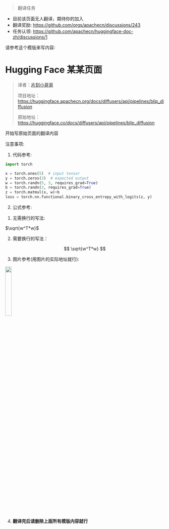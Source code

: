 > 翻译任务

* 目前该页面无人翻译，期待你的加入
* 翻译奖励: <https://github.com/orgs/apachecn/discussions/243>
* 任务认领: <https://github.com/apachecn/huggingface-doc-zh/discussions/1>

请参考这个模版来写内容:


# Hugging Face 某某页面

> 译者：[片刻小哥哥](https://github.com/jiangzhonglian)
>
> 项目地址：<https://huggingface.apachecn.org/docs/diffusers/api/pipelines/blip_diffusion>
>
> 原始地址：<https://huggingface.co/docs/diffusers/api/pipelines/blip_diffusion>

开始写原始页面的翻译内容



注意事项: 

1. 代码参考:

```py
import torch

x = torch.ones(5)  # input tensor
y = torch.zeros(3)  # expected output
w = torch.randn(5, 3, requires_grad=True)
b = torch.randn(3, requires_grad=True)
z = torch.matmul(x, w)+b
loss = torch.nn.functional.binary_cross_entropy_with_logits(z, y)
```

2. 公式参考:

1) 无需换行的写法: 

$\sqrt{w^T*w}$

2) 需要换行的写法：

$$
\sqrt{w^T*w}
$$

3. 图片参考(用图片的实际地址就行):

<img src='http://data.apachecn.org/img/logo/logo_green.png' width=20% />

4. **翻译完后请删除上面所有模版内容就行**